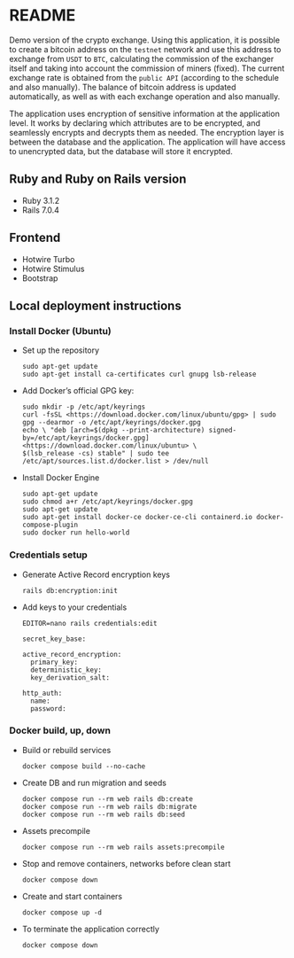 # README

Demo version of the crypto exchange.
Using this application, it is possible to create a bitcoin address on the `testnet` network and use this address to exchange from `USDT` to `BTC`, calculating the commission of the exchanger itself and taking into account the commission of miners (fixed). The current exchange rate is obtained from the `public API` (according to the schedule and also manually). The balance of bitcoin address is updated automatically, as well as with each exchange operation and also manually.

The application uses encryption of sensitive information at the application level. It works by declaring which attributes are to be encrypted, and seamlessly encrypts and decrypts them as needed. The encryption layer is between the database and the application. The application will have access to unencrypted data, but the database will store it encrypted.

## Ruby and Ruby on Rails version

* Ruby 3.1.2
* Rails 7.0.4

## Frontend

* Hotwire Turbo
* Hotwire Stimulus
* Bootstrap

## Local deployment instructions

### Install Docker (Ubuntu)

* Set up the repository

      sudo apt-get update
      sudo apt-get install ca-certificates curl gnupg lsb-release

* Add Docker’s official GPG key:

      sudo mkdir -p /etc/apt/keyrings
      curl -fsSL <https://download.docker.com/linux/ubuntu/gpg> | sudo gpg --dearmor -o /etc/apt/keyrings/docker.gpg
      echo \ "deb [arch=$(dpkg --print-architecture) signed-by=/etc/apt/keyrings/docker.gpg] <https://download.docker.com/linux/ubuntu> \
      $(lsb_release -cs) stable" | sudo tee /etc/apt/sources.list.d/docker.list > /dev/null

* Install Docker Engine

      sudo apt-get update
      sudo chmod a+r /etc/apt/keyrings/docker.gpg
      sudo apt-get update
      sudo apt-get install docker-ce docker-ce-cli containerd.io docker-compose-plugin
      sudo docker run hello-world

### Credentials setup

* Generate Active Record encryption keys

      rails db:encryption:init

* Add keys to your credentials

      EDITOR=nano rails credentials:edit

      secret_key_base:

      active_record_encryption:
        primary_key:
        deterministic_key:
        key_derivation_salt:

      http_auth:
        name:
        password:

### Docker build, up, down

* Build or rebuild services

      docker compose build --no-cache

* Create DB and run migration and seeds

      docker compose run --rm web rails db:create
      docker compose run --rm web rails db:migrate
      docker compose run --rm web rails db:seed

* Assets precompile

      docker compose run --rm web rails assets:precompile

* Stop and remove containers, networks before clean start

      docker compose down

* Create and start containers

      docker compose up -d

* To terminate the application correctly

      docker compose down
